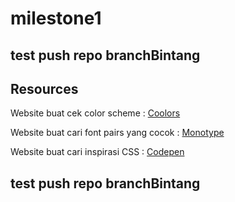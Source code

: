 # milestone1

## test push repo branchBintang

## Resources

Website buat cek color scheme : [Coolors](https://www.coolors.co/)

Website buat cari font pairs yang cocok : [Monotype](https://www.monotype.com/font-pairing)

Website buat cari inspirasi CSS : [Codepen](https://codepen.io/)

## test push repo branchBintang
